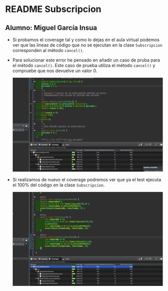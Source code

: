 README Subscripcion
===================

Alumno: Miguel García Insua
---------------------------

 * Si probamos el coverage tal y como lo dejas en el aula virtual podemos ver que las lineas
 	de código que no se ejecutan en la clase `Subscripcion` corresponden al método `cancel()`.  
 		  
 	
 * Para solucionar este error he pensado en añadir un caso de pruba para el método `cancel()`.
   Este caso de prueba utiliza el método `cancel()` y compruebe que nos devuelve un valor 0.
   
   <img src="images/subscripcion.png">
     
 * Si realizamos de nuevo el coverage podremos ver que ya el test ejecuta el 100% del código
 	en la clase `Subscripcion`.
 	
 	<img src="images/tb.png">